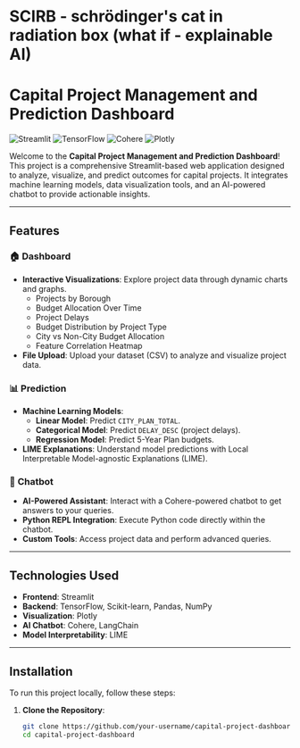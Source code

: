 # SCIRB - schrödinger's cat in radiation box (what if - explainable AI)
# Capital Project Management and Prediction Dashboard

![Streamlit](https://img.shields.io/badge/Streamlit-FF4B4B?style=for-the-badge&logo=Streamlit&logoColor=white)
![TensorFlow](https://img.shields.io/badge/TensorFlow-FF6F00?style=for-the-badge&logo=TensorFlow&logoColor=white)
![Cohere](https://img.shields.io/badge/Cohere-FFFFFF?style=for-the-badge&logo=Cohere&logoColor=black)
![Plotly](https://img.shields.io/badge/Plotly-3F4F75?style=for-the-badge&logo=Plotly&logoColor=white)

Welcome to the **Capital Project Management and Prediction Dashboard**! This project is a comprehensive Streamlit-based web application designed to analyze, visualize, and predict outcomes for capital projects. It integrates machine learning models, data visualization tools, and an AI-powered chatbot to provide actionable insights.

---

## Features

### 🏠 **Dashboard**
- **Interactive Visualizations**: Explore project data through dynamic charts and graphs.
  - Projects by Borough
  - Budget Allocation Over Time
  - Project Delays
  - Budget Distribution by Project Type
  - City vs Non-City Budget Allocation
  - Feature Correlation Heatmap
- **File Upload**: Upload your dataset (CSV) to analyze and visualize project data.

### 📊 **Prediction**
- **Machine Learning Models**:
  - **Linear Model**: Predict `CITY_PLAN_TOTAL`.
  - **Categorical Model**: Predict `DELAY_DESC` (project delays).
  - **Regression Model**: Predict 5-Year Plan budgets.
- **LIME Explanations**: Understand model predictions with Local Interpretable Model-agnostic Explanations (LIME).

### 🤖 **Chatbot**
- **AI-Powered Assistant**: Interact with a Cohere-powered chatbot to get answers to your queries.
- **Python REPL Integration**: Execute Python code directly within the chatbot.
- **Custom Tools**: Access project data and perform advanced queries.

---

## Technologies Used

- **Frontend**: Streamlit
- **Backend**: TensorFlow, Scikit-learn, Pandas, NumPy
- **Visualization**: Plotly
- **AI Chatbot**: Cohere, LangChain
- **Model Interpretability**: LIME

---

## Installation

To run this project locally, follow these steps:

1. **Clone the Repository**:
   ```bash
   git clone https://github.com/your-username/capital-project-dashboard.git
   cd capital-project-dashboard
